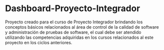 # Dashboard-Proyecto-Integrador
Proyecto creado para el curso de Proyecto Integrador brindando los conceptos básicos relacionados al área de control de la calidad de software y administración de pruebas de software, el cual debe ser atendido utilizando las competencias adquiridas en los cursos relacionados al este proyecto en los ciclos anteriores.
